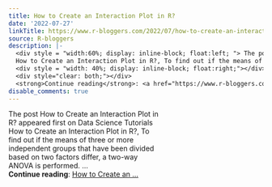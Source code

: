 ```yaml
---
title: How to Create an Interaction Plot in R?
date: '2022-07-27'
linkTitle: https://www.r-bloggers.com/2022/07/how-to-create-an-interaction-plot-in-r/
source: R-bloggers
description: |-
  <div style = "width:60%; display: inline-block; float:left; "> The post How to Create an Interaction Plot in R? appeared first on Data Science Tutorials<br />
  How to Create an Interaction Plot in R?, To find out if the means of three or more independent groups that have been divided based on two factors differ, a two-way ANOVA is performed. ...</div>
  <div style = "width: 40%; display: inline-block; float:right;"></div>
  <div style="clear: both;"></div>
  <strong>Continue reading</strong>: <a href="https://www.r-bloggers.com/2022/07/how-to-create-an-interaction-plot-in-r/">How to Create an ...
disable_comments: true
---
```

<div style = "width:60%; display: inline-block; float:left; "> The post How to Create an Interaction Plot in R? appeared first on Data Science Tutorials<br />
How to Create an Interaction Plot in R?, To find out if the means of three or more independent groups that have been divided based on two factors differ, a two-way ANOVA is performed. ...</div>
<div style = "width: 40%; display: inline-block; float:right;"></div>
<div style="clear: both;"></div>
<strong>Continue reading</strong>: <a href="https://www.r-bloggers.com/2022/07/how-to-create-an-interaction-plot-in-r/">How to Create an ...